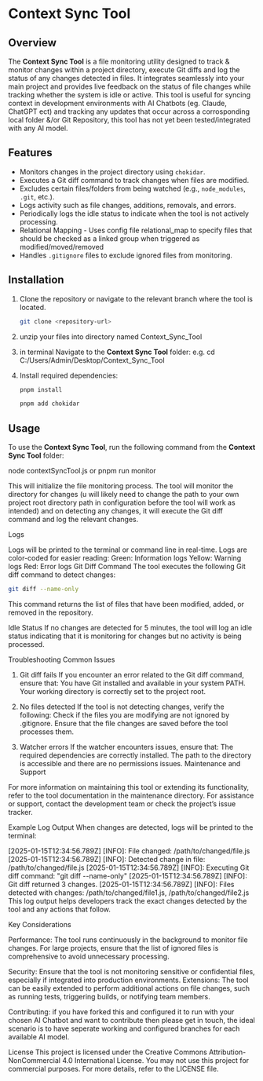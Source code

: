 # Context Sync Tool

## Overview

The **Context Sync Tool** is a file monitoring utility designed to track & monitor changes within a project directory, execute Git diffs and log the status of any changes detected in files. It integrates seamlessly into your main project and provides live feedback on the status of file changes while tracking whether the system is idle or active. This tool is useful for syncing context in development environments with AI Chatbots (eg. Claude, ChatGPT ect) and tracking any updates that occur across a corrosponding local folder &/or Git Repository, this tool has not yet been tested/integrated with any AI model.

## Features

- Monitors changes in the project directory using `chokidar`.
- Executes a Git diff command to track changes when files are modified.
- Excludes certain files/folders from being watched (e.g., `node_modules`, `.git`, etc.).
- Logs activity such as file changes, additions, removals, and errors.
- Periodically logs the idle status to indicate when the tool is not actively processing.
- Relational Mapping - Uses config file relational_map to specify files that should be checked as a linked group when triggered as modified/moved/removed
- Handles `.gitignore` files to exclude ignored files from monitoring.

## Installation

1. Clone the repository or navigate to the relevant branch where the tool is located.

    ```bash
    git clone <repository-url>
    ```
2. unzip your files into directory named Context_Sync_Tool

3. in terminal Navigate to the **Context Sync Tool** folder:
e.g. cd C:/Users/Admin/Desktop/Context_Sync_Tool

3. Install required dependencies:

    ```bash
    pnpm install
    ```

    ```bash
    pnpm add chokidar
    ```

## Usage

To use the **Context Sync Tool**, run the following command from the **Context Sync Tool** folder:

node contextSyncTool.js or pnpm run monitor

This will initialize the file monitoring process. The tool will monitor the directory for changes (u will likely need to change the path to your own project root directory path in configuration before the tool will work as intended) and on detecting any changes, it will execute the Git diff command and log the relevant changes.

Logs

Logs will be printed to the terminal or command line in real-time.
Logs are color-coded for easier reading:
Green: Information logs
Yellow: Warning logs
Red: Error logs
Git Diff Command
The tool executes the following Git diff command to detect changes:

 ```bash
git diff --name-only
```
This command returns the list of files that have been modified, added, or removed in the repository.

Idle Status
If no changes are detected for 5 minutes, the tool will log an idle status indicating that it is monitoring for changes but no activity is being processed.

Troubleshooting
Common Issues

1. Git diff fails
If you encounter an error related to the Git diff command, ensure that:
You have Git installed and available in your system PATH.
Your working directory is correctly set to the project root.

2. No files detected
If the tool is not detecting changes, verify the following:
Check if the files you are modifying are not ignored by .gitignore.
Ensure that the file changes are saved before the tool processes them.

3. Watcher errors
If the watcher encounters issues, ensure that:
The required dependencies are correctly installed.
The path to the directory is accessible and there are no permissions issues.
Maintenance and Support

For more information on maintaining this tool or extending its functionality, refer to the tool documentation in the maintenance directory.
For assistance or support, contact the development team or check the project’s issue tracker.

Example Log Output
When changes are detected, logs will be printed to the terminal:

[2025-01-15T12:34:56.789Z] [INFO]: File changed: /path/to/changed/file.js
[2025-01-15T12:34:56.789Z] [INFO]: Detected change in file: /path/to/changed/file.js
[2025-01-15T12:34:56.789Z] [INFO]: Executing Git diff command: "git diff --name-only"
[2025-01-15T12:34:56.789Z] [INFO]: Git diff returned 3 changes.
[2025-01-15T12:34:56.789Z] [INFO]: Files detected with changes: /path/to/changed/file1.js, /path/to/changed/file2.js
This log output helps developers track the exact changes detected by the tool and any actions that follow.

Key Considerations

Performance: The tool runs continuously in the background to monitor file changes. For large projects, ensure that the list of ignored files is comprehensive to avoid unnecessary processing.

Security: Ensure that the tool is not monitoring sensitive or confidential files, especially if integrated into production environments.
Extensions: The tool can be easily extended to perform additional actions on file changes, such as running tests, triggering builds, or notifying team members.

Contributing: if you have forked this and configured it to run with your chosen AI Chatbot and want to contribute then please get in touch, the ideal scenario is to have seperate working and configured branches for each available AI model.

License
This project is licensed under the Creative Commons Attribution-NonCommercial 4.0 International License.
You may not use this project for commercial purposes. For more details, refer to the LICENSE file.
